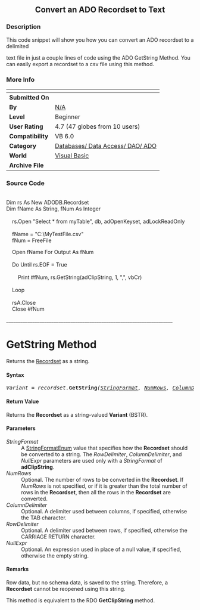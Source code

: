 ﻿<div align="center">

## Convert an ADO Recordset to Text


</div>

### Description

This code snippet will show you how you can convert an ADO recordset to a delimited

text file in just a couple lines of code using the ADO GetString Method. You can easily export a recordset to a csv file using this method.
 
### More Info
 


<span>             |<span>
---                |---
**Submitted On**   |
**By**             |[N/A](https://github.com/Planet-Source-Code/PSCIndex/blob/master/ByAuthor/empty.md)
**Level**          |Beginner
**User Rating**    |4.7 (47 globes from 10 users)
**Compatibility**  |VB 6\.0
**Category**       |[Databases/ Data Access/ DAO/ ADO](https://github.com/Planet-Source-Code/PSCIndex/blob/master/ByCategory/databases-data-access-dao-ado__1-6.md)
**World**          |[Visual Basic](https://github.com/Planet-Source-Code/PSCIndex/blob/master/ByWorld/visual-basic.md)
**Archive File**   |[](https://github.com/Planet-Source-Code/convert-an-ado-recordset-to-text__1-29947/archive/master.zip)





### Source Code

<br>
Dim rs As New ADODB.Recordset<br>
Dim fName As String, fNum As Integer<br>
<br>
    rs.Open "Select * from myTable", db, adOpenKeyset,
adLockReadOnly<br>
<br>
    fName = "C:\MyTestFile.csv"<br>
    fNum = FreeFile</p>
<p>    Open fName For Output As fNum<br>
<br>
    Do Until rs.EOF = True<br>
<br>
        Print #fNum, rs.GetString(adClipString, 1,
",", vbCr)<br>
<br>
    Loop<br>
<br>
    rsA.Close<br>
    Close #fNum</p>
<p>______________________________________________________________________</p>
<h1><a name="mdmthgetstringmethod(recordset)ado"></a>GetString Method</h1>
<p>Returns the <a href="mdobjodbrec.htm">Recordset</a> as a string.</p>
<h4>Syntax</h4>
<pre class="syntax"><i>Variant</i> = <i>recordset.</i><b>GetString</b><i>(<a
class="synParam" onclick="showTip(this)" href>StringFormat</a>, <a class="synParam"
onclick="showTip(this)" href>NumRows</a>, <a class="synParam" onclick="showTip(this)" href>ColumnDelimiter</a>, <a
class="synParam" onclick="showTip(this)" href>RowDelimiter</a>, <a class="synParam"
onclick="showTip(this)" href>NullExpr</a>)</i></pre>
<div class="reftip" id="reftip"
style="VISIBILITY: hidden; OVERFLOW: visible; POSITION: absolute"></div>
<h4>Return Value</h4>
<p>Returns the <b>Recordset</b> as a string-valued <b>Variant</b> (BSTR).</p>
<h4>Parameters</h4>
<dl>
 <dt><i>StringFormat</i> </dt>
 <dd>A <a href="mdcststringformatenum.htm">StringFormatEnum</a> value that specifies how the <b>Recordset</b>
 should be converted to a string. The <i>RowDelimiter</i>, <i>ColumnDelimiter</i>, and <i>NullExpr</i>
 parameters are used only with a <i>StringFormat</i> of <b>adClipString</b>. </dd>
 <dt><i>NumRows</i> </dt>
 <dd>Optional. The number of rows to be converted in the <b>Recordset</b>. If <i>NumRows </i>is
 not specified, or if it is greater than the total number of rows in the <b>Recordset</b>,
 then all the rows in the <b>Recordset</b> are converted. </dd>
 <dt><i>ColumnDelimiter</i> </dt>
 <dd>Optional. A delimiter used between columns, if specified, otherwise the TAB character. </dd>
 <dt><i>RowDelimiter</i> </dt>
 <dd>Optional. A delimiter used between rows, if specified, otherwise the CARRIAGE RETURN
 character. </dd>
 <dt><i>NullExpr</i> </dt>
 <dd>Optional. An expression used in place of a null value, if specified, otherwise the empty
 string. </dd>
</dl>
<h4>Remarks</h4>
<p>Row data, but no schema data, is saved to the string. Therefore, a <b>Recordset</b>
cannot be reopened using this string.</p>
<p>This method is equivalent to the RDO <b>GetClipString</b> method.</p>

